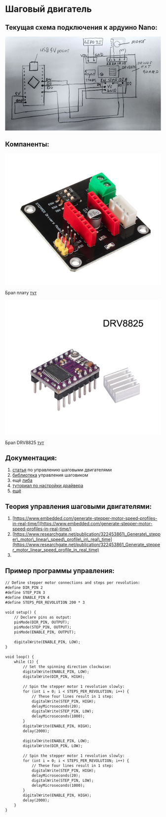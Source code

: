 # Шаговый двигатель

## Текущая схема подключения  к ардуино Nano:

 

![](.gitbook/assets/photo5233405435745251548.jpg)

## Компаненты:

 

![&#x41F;&#x43B;&#x430;&#x442;&#x430; &#x440;&#x430;&#x441;&#x448;&#x438;&#x440;&#x435;&#x43D;&#x438;&#x44F; &#x448;&#x430;&#x433;&#x43E;&#x432;&#x43E;&#x433;&#x43E; &#x434;&#x432;&#x438;&#x433;&#x430;&#x442;&#x435;&#x43B;&#x44F; DRV8825 A4988](.gitbook/assets/screenshot-from-2021-02-02-12-25-46.png)

Брал плату [тут](https://aliexpress.ru/item/42-Stepper-Motor-Driver-Expansion-Board-DRV8825-A4988-3D-Printer-Parts-Control-Shield-Module-For-Arduino/4000772974580.html?spm=a2g0s.9042311.0.0.264d33ediNlWxI&_ga=2.65459752.721664696.1612051115-530682806.1605135245&_gac=1.195848926.1610796936.CjwKCAiAuoqABhAsEiwAdSkVVCUs5nTX80VVDpcnxLvB3kZpXs2zuaedRuR_P9vpGu__abLf1sHESBoCMw4QAvD_BwE&sku_id=10000007739648050)

 

![&#x434;&#x440;&#x430;&#x439;&#x432;&#x435;&#x440; &#x448;&#x430;&#x433;&#x43E;&#x432;&#x43E;&#x433;&#x43E; &#x434;&#x432;&#x438;&#x433;&#x430;&#x442;&#x435;&#x43B;&#x44F; DRV8825](.gitbook/assets/screenshot-from-2021-02-02-12-26-00.png)

Брал DRV8825 [тут](https://aliexpress.ru/item/3D-Printer-Parts-StepStick-DRV8825-Stepper-Motor-Driver-With-Heat-sink-Carrier-Reprap-4-layer-PCB/32618856994.html?spm=a2g0s.9042311.0.0.264d33ediNlWxI&_ga=2.65459752.721664696.1612051115-530682806.1605135245&_gac=1.195848926.1610796936.CjwKCAiAuoqABhAsEiwAdSkVVCUs5nTX80VVDpcnxLvB3kZpXs2zuaedRuR_P9vpGu__abLf1sHESBoCMw4QAvD_BwE&sku_id=59319975710)

## Документация:

1. [статья](https://darxton.ru/wiki-article/kontroller-shagovogo-dvigatelya/) по управлению шаговыми двигателями
2. [библиотека](https://github.com/adafruit/AccelStepper) управления шаговиком 
3. ещё [либа](https://alexgyver.ru/gyverstepper/)
4. [туториал по настройки драйвера](https://www.makerguides.com/drv8825-stepper-motor-driver-arduino-tutorial/)
5. [ещё](https://robotchip.ru/obzor-drayvera-shagovogo-dvigatelya-drv8825/) 

## Теория управления шаговыми двигателями:

1.  [https://www.embedded.com/generate-stepper-motor-speed-profiles-in-real-time/](https://www.embedded.com/generate-stepper-motor-speed-profiles-in-real-time/)
2. [https://www.researchgate.net/publication/322453861\_Generate\_stepper\_motor\_linear\_speed\_profile\_in\_real\_time](https://www.researchgate.net/publication/322453861_Generate_stepper_motor_linear_speed_profile_in_real_time)
3. 
## Пример программы управления:

```text
// Define stepper motor connections and steps per revolution:
#define DIR_PIN 2
#define STEP_PIN 3
#define ENABLE_PIN 4
#define STEPS_PER_REVOLUTION 200 * 3

void setup() {
	// Declare pins as output:
	pinMode(DIR_PIN, OUTPUT);
	pinMode(STEP_PIN, OUTPUT);
	pinMode(ENABLE_PIN, OUTPUT);

	digitalWrite(ENABLE_PIN, LOW);
}

void loop() {
	while (1) {
		// Set the spinning direction clockwise:
		digitalWrite(ENABLE_PIN, LOW);
		digitalWrite(DIR_PIN, HIGH);

		// Spin the stepper motor 1 revolution slowly:
		for (int i = 0; i < STEPS_PER_REVOLUTION; i++) {
			// These four lines result in 1 step:
			digitalWrite(STEP_PIN, HIGH);
			delayMicroseconds(20);
			digitalWrite(STEP_PIN, LOW);
			delayMicroseconds(1000);
		}
		digitalWrite(ENABLE_PIN, HIGH);
		delay(2000);

		digitalWrite(ENABLE_PIN, LOW);
		digitalWrite(DIR_PIN, LOW);

		// Spin the stepper motor 1 revolution slowly:
		for (int i = 0; i < STEPS_PER_REVOLUTION; i++) {
			// These four lines result in 1 step:
			digitalWrite(STEP_PIN, HIGH);
			delayMicroseconds(20);
			digitalWrite(STEP_PIN, LOW);
			delayMicroseconds(1000);
		}
		digitalWrite(ENABLE_PIN, HIGH);
		delay(2000);
	}
}

```



